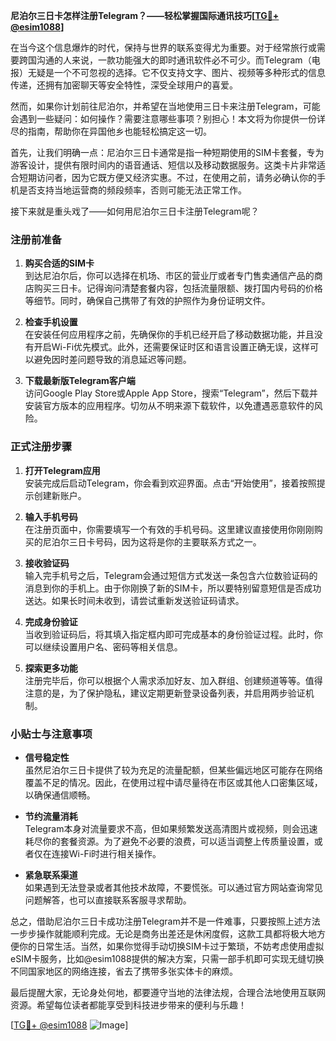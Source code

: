 **尼泊尔三日卡怎样注册Telegram？——轻松掌握国际通讯技巧[[TG💪+ @esim1088](https://t.me/s/esim1088)]**

在当今这个信息爆炸的时代，保持与世界的联系变得尤为重要。对于经常旅行或需要跨国沟通的人来说，一款功能强大的即时通讯软件必不可少。而Telegram（电报）无疑是一个不可忽视的选择。它不仅支持文字、图片、视频等多种形式的信息传递，还拥有加密聊天等安全特性，深受全球用户的喜爱。

然而，如果你计划前往尼泊尔，并希望在当地使用三日卡来注册Telegram，可能会遇到一些疑问：如何操作？需要注意哪些事项？别担心！本文将为你提供一份详尽的指南，帮助你在异国他乡也能轻松搞定这一切。

首先，让我们明确一点：尼泊尔三日卡通常是指一种短期使用的SIM卡套餐，专为游客设计，提供有限时间内的语音通话、短信以及移动数据服务。这类卡片非常适合短期访问者，因为它既方便又经济实惠。不过，在使用之前，请务必确认你的手机是否支持当地运营商的频段频率，否则可能无法正常工作。

接下来就是重头戏了——如何用尼泊尔三日卡注册Telegram呢？

### 注册前准备

1. **购买合适的SIM卡**  
   到达尼泊尔后，你可以选择在机场、市区的营业厅或者专门售卖通信产品的商店购买三日卡。记得询问清楚套餐内容，包括流量限额、拨打国内号码的价格等细节。同时，确保自己携带了有效的护照作为身份证明文件。

2. **检查手机设置**  
   在安装任何应用程序之前，先确保你的手机已经开启了移动数据功能，并且没有开启Wi-Fi优先模式。此外，还需要保证时区和语言设置正确无误，这样可以避免因时差问题导致的消息延迟等问题。

3. **下载最新版Telegram客户端**  
   访问Google Play Store或Apple App Store，搜索“Telegram”，然后下载并安装官方版本的应用程序。切勿从不明来源下载软件，以免遭遇恶意软件的风险。

### 正式注册步骤

1. **打开Telegram应用**  
   安装完成后启动Telegram，你会看到欢迎界面。点击“开始使用”，接着按照提示创建新账户。

2. **输入手机号码**  
   在注册页面中，你需要填写一个有效的手机号码。这里建议直接使用你刚刚购买的尼泊尔三日卡号码，因为这将是你的主要联系方式之一。

3. **接收验证码**  
   输入完手机号之后，Telegram会通过短信方式发送一条包含六位数验证码的消息到你的手机上。由于你刚换了新的SIM卡，所以要特别留意短信是否成功送达。如果长时间未收到，请尝试重新发送验证码请求。

4. **完成身份验证**  
   当收到验证码后，将其填入指定框内即可完成基本的身份验证过程。此时，你可以继续设置用户名、密码等相关信息。

5. **探索更多功能**  
   注册完毕后，你可以根据个人需求添加好友、加入群组、创建频道等等。值得注意的是，为了保护隐私，建议定期更新登录设备列表，并启用两步验证机制。

### 小贴士与注意事项

- **信号稳定性**  
  虽然尼泊尔三日卡提供了较为充足的流量配额，但某些偏远地区可能存在网络覆盖不足的情况。因此，在使用过程中请尽量待在市区或其他人口密集区域，以确保通信顺畅。

- **节约流量消耗**  
  Telegram本身对流量要求不高，但如果频繁发送高清图片或视频，则会迅速耗尽你的套餐资源。为了避免不必要的浪费，可以适当调整上传质量设置，或者仅在连接Wi-Fi时进行相关操作。

- **紧急联系渠道**  
  如果遇到无法登录或者其他技术故障，不要慌张。可以通过官方网站查询常见问题解答，也可以直接联系客服寻求帮助。

总之，借助尼泊尔三日卡成功注册Telegram并不是一件难事，只要按照上述方法一步步操作就能顺利完成。无论是商务出差还是休闲度假，这款工具都将极大地方便你的日常生活。当然，如果你觉得手动切换SIM卡过于繁琐，不妨考虑使用虚拟eSIM卡服务，比如@esim1088提供的解决方案，只需一部手机即可实现无缝切换不同国家地区的网络连接，省去了携带多张实体卡的麻烦。

最后提醒大家，无论身处何地，都要遵守当地的法律法规，合理合法地使用互联网资源。希望每位读者都能享受到科技进步带来的便利与乐趣！

[[TG💪+ @esim1088](https://t.me/s/esim1088) ![Image](https://i.postimg.cc/4NQfJmqS/Snipaste-2025-05-13-00-14-12.png)]